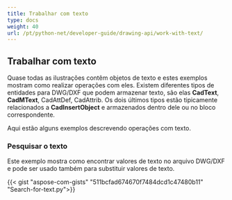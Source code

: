 ```yaml
---
title: Trabalhar com texto
type: docs
weight: 40
url: /pt/python-net/developer-guide/drawing-api/work-with-text/
---
```


## **Trabalhar com texto**

Quase todas as ilustrações contêm objetos de texto e estes exemplos mostram como realizar operações com eles. 
Existem diferentes tipos de entidades para DWG/DXF que podem armazenar texto, são elas **CadText**, **CadMText**, CadAttDef, CadAttrib. Os dois últimos tipos estão tipicamente relacionados 
a **CadInsertObject** e armazenados dentro dele ou no bloco correspondente.

Aqui estão alguns exemplos descrevendo operações com texto.

### **Pesquisar o texto**

Este exemplo mostra como encontrar valores de texto no arquivo DWG/DXF e pode ser usado também para substituir valores de texto.

{{< gist "aspose-com-gists" "511bcfad674670f7484dcd1c47480b11" "Search-for-text.py">}}
